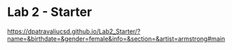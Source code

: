 # Lab 2 - Starter

https://dpatravaliucsd.github.io/Lab2_Starter/?name=&birthdate=&gender=female&info=&section=&artist=armstrong#main
